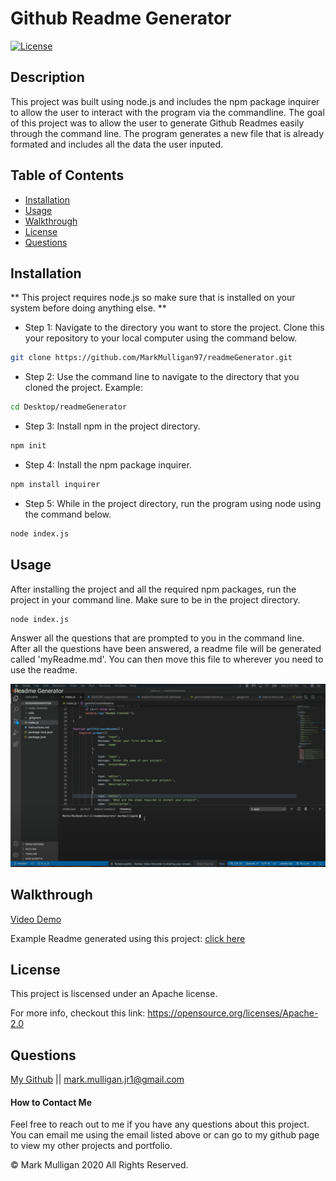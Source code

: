 # Github Readme Generator

[![License](https://img.shields.io/badge/License-Apache%202.0-blue.svg)](https://opensource.org/licenses/Apache-2.0)

## Description 
This project was built using node.js and includes the npm package inquirer to allow the user to interact with the program via the commandline. The goal of this project was to allow the user to generate Github Readmes easily through the command line.  The program generates a new file that is already formated and includes all the data the user inputed.

## Table of Contents
  
* [Installation](#installation)
* [Usage](#usage)
* [Walkthrough](#walkthrough)
* [License](#license)
* [Questions](#questions)
  
  
## Installation
** This project requires node.js so make sure that is installed on your system before doing anything else. **

* Step 1: Navigate to the directory you want to store the project. Clone this your repository to your local computer using the command below. 
```bash
git clone https://github.com/MarkMulligan97/readmeGenerator.git
```

* Step 2: Use the command line to navigate to the directory that you cloned the project.
Example:
```bash
cd Desktop/readmeGenerator
```

* Step 3: Install npm in the project directory.
```bash
npm init
```

* Step 4: Install the npm package inquirer.
```bash
npm install inquirer
```

* Step 5: While in the project directory, run the program using node using the command below.
```bash
node index.js
```
## Usage 
After installing the project and all the required npm packages, run the project in your command line.  Make sure to be in the project directory.
```bash
node index.js
```
Answer all the questions that are prompted to you in the command line.  
After all the questions have been answered, a readme file will be generated called 'myReadme.md'.
You can then move this file to wherever you need to use the readme. 

![Project Screenshot](./images/projectScreenshot.png)

## Walkthrough 
[Video Demo](https://www.youtube.com/watch?v=j_06LvDGsUg&feature=youtu.be)

Example Readme generated using this project:
[click here](./newREADME.md)

## License
This project is liscensed under an Apache license.

For more info, checkout this link:
https://opensource.org/licenses/Apache-2.0

## Questions
[My Github](https://github.com/MarkMulligan97) || mark.mulligan.jr1@gmail.com

#### How to Contact Me
Feel free to reach out to me if you have any questions about this project.  You can email me using the email listed above or can go to my github page to view my other projects and portfolio.

© Mark Mulligan 2020 All Rights Reserved.

